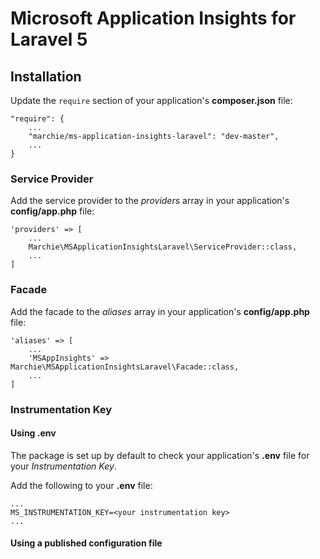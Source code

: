 # Microsoft Application Insights for Laravel 5

## Installation

Update the `require` section of your application's **composer.json** file:

```
"require": {
	...
	"marchie/ms-application-insights-laravel": "dev-master",
	...
}
```

### Service Provider

Add the service provider to the *providers* array in your application's **config/app.php** file:

```
'providers' => [
	...
	Marchie\MSApplicationInsightsLaravel\ServiceProvider::class,
	...
]
```

### Facade

Add the facade to the *aliases* array in your application's **config/app.php** file:

```
'aliases' => [
	...
	'MSAppInsights' => Marchie\MSApplicationInsightsLaravel\Facade::class,
	...
]
```

### Instrumentation Key

#### Using .env

The package is set up by default to check your application's **.env** file for your *Instrumentation Key*.

Add the following to your **.env** file:

```
...
MS_INSTRUMENTATION_KEY=<your instrumentation key>
...
```

#### Using a published configuration file